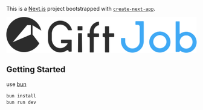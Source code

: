 This is a [Next.js](https://nextjs.org/) project bootstrapped with [`create-next-app`](https://github.com/vercel/next.js/tree/canary/packages/create-next-app).

[![GiftJob](https://raw.githubusercontent.com/R1013-T/giftjob-frontend/320db6d5977cb6880751cce1cfb73366029c105e/public/giftjob_logo.svg)](https://giftjob-frontend.vercel.app/)

## Getting Started

use [bun](https://bun.sh/)

```bash
bun install
bun run dev
```
